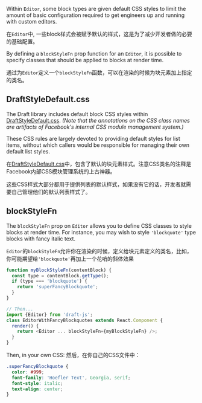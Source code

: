 Within `Editor`, some block types are given default CSS styles to limit the amount
of basic configuration required to get engineers up and running with custom
editors.

在`Editor`中, 一些block样式会被赋予默认的样式，这是为了减少开发者做的必要的基础配置。

By defining a `blockStyleFn` prop function for an `Editor`, it is possible
to specify classes that should be applied to blocks at render time.

通过为`Editor`定义一个`blockStyleFn`函数，可以在渲染的时候为块元素加上指定的类名。

## DraftStyleDefault.css

The Draft library includes default block CSS styles within
[DraftStyleDefault.css](https://github.com/facebook/draft-js/blob/master/src/component/utils/DraftStyleDefault.css). _(Note that the annotations on the CSS class names are
artifacts of Facebook's internal CSS module management system.)_

These CSS rules are largely devoted to providing default styles for list items,
without which callers would be responsible for managing their own default list
styles.

在[DraftStyleDefault.css](https://github.com/facebook/draft-js/blob/master/src/component/utils/DraftStyleDefault.css)中，包含了默认的块元素样式。注意CSS类名的注释是Facebook内部CSS模块管理系统的上古神器。

这些CSS样式大部分都用于提供列表的默认样式，如果没有它的话，开发者就需要自己管理他们的默认列表样式了。

## blockStyleFn

The `blockStyleFn` prop on `Editor` allows you to define CSS classes to
style blocks at render time. For instance, you may wish to style `'blockquote'`
type blocks with fancy italic text.

`Editor`的`blockStyleFn`允许你在渲染的时候，定义给块元素定义的类名，比如，你可能期望给`'blockquote'`再加上一个花哨的斜体效果

```js
function myBlockStyleFn(contentBlock) {
  const type = contentBlock.getType();
  if (type === 'blockquote') {
    return 'superFancyBlockquote';
  }
}

// Then...
import {Editor} from 'draft-js';
class EditorWithFancyBlockquotes extends React.Component {
  render() {
    return <Editor ... blockStyleFn={myBlockStyleFn} />;
  }
}
```

Then, in your own CSS:
然后，在你自己的CSS文件中：

```css
.superFancyBlockquote {
  color: #999;
  font-family: 'Hoefler Text', Georgia, serif;
  font-style: italic;
  text-align: center;
}
```
